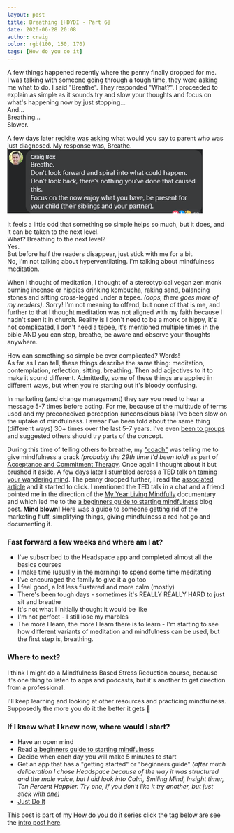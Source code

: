 ```yaml
---
layout: post
title: Breathing [HDYDI - Part 6]
date: 2020-06-28 20:08
author: craig
color: rgb(100, 150, 170)
tags: [How do you do it]
---
```

A few things happened recently where the penny finally dropped for me.  
I was talking with someone going through a tough time, they were asking me what to do. I said "Breathe". They responded "What?". I proceeded to explain as simple as it sounds try and slow your thoughts and focus on what's happening now by just stopping...  
And...  
Breathing...  
Slower.  

A few days later [redkite was asking](https://www.facebook.com/redkitecharity/photos/a.200618619683/10158788184749684/) what would you say to parent who was just diagnosed. My response was, Breathe. 
![Image of a comment from facebook that says Breathe](/assets/img/posts/breathe-comment.png "Breathe Comment")  

It feels a little odd that something so simple helps so much, but it does, and it can be taken to the next level.   
What? Breathing to the next level?  
Yes.  
But before half the readers disappear, just stick with me for a bit.   
No, I'm not talking about hyperventilating. I'm talking about mindfulness meditation. 

When I thought of meditation, I thought of a stereotypical vegan zen monk burning incense or hippies drinking kombucha, raking sand, balancing stones and sitting cross-legged under a tepee. *(oops, there goes more of my readers)*. Sorry! I'm not meaning to offend, but none of that is me, and further to that I thought meditation was not aligned with my faith because I hadn't seen it in church. Reality is I don't need to be a monk or hippy, it's not complicated, I don't need a tepee, it's mentioned multiple times in the bible AND you can stop, breathe, be aware and observe your thoughts anywhere.

How can something so simple be over complicated? Words!  
As far as I can tell, these things describe the same thing: meditation, contemplation, reflection, sitting, breathing. Then add adjectives to it to make it sound different. Admittedly, some of these things are applied in different ways, but when you're starting out it's bloody confusing.

In marketing (and change management) they say you need to hear a message 5-7 times before acting. For me, because of the multitude of terms used and my preconceived perception (unconscious bias) I've been slow on the uptake of mindfulness. I swear I've been told about the same thing (different ways) 30+ times over the last 5-7 years. I've even [been to groups](/2017/08/16/mates-how-do-you-do-it-part-3) and suggested others should try parts of the concept. 

During this time of telling others to breathe, my ["coach"](/2020/06/29/sea-kelp) was telling me to give mindfulness a crack *(probably the 29th time I'd been told)* as part of [Acceptance and Commitment Therapy](https://www.actmindfully.com.au/about-act/). Once again I thought about it but brushed it aside. A few days later I stumbled across a TED talk on [taming your wandering mind](https://youtu.be/UQzvNIIMayo). The penny dropped further, I read the [associated article](https://ideas.ted.com/4-simple-exercises-to-strengthen-your-attention-and-reduce-distractibility/) and it started to click. I mentioned the TED talk in a chat and a friend pointed me in the direction of the [My Year Living Mindfully](https://www.myyearoflivingmindfully.com/) documentary and which led me to the
[a beginners guide to starting mindfulness](https://www.shannonharvey.com/blogs/blog/my-year-of-living-mindfully-a-beginners-guide-to-starting-a-mindfulness-practice) blog post. **Mind blown!** Here was a guide to someone getting rid of the marketing fluff, simplifying things, giving mindfulness a red hot go and documenting it.

### Fast forward a few weeks and where am I at? 
* I've subscribed to the Headspace app and completed almost all the basics courses 
* I make time (usually in the morning) to spend some time meditating
* I've encouraged the family to give it a go too
* I feel good, a lot less flustered and more calm (mostly)
* There's been tough days - sometimes it's REALLY REALLY HARD to just sit and breathe
* It's not what I initially thought it would be like
* I'm not perfect - I still lose my marbles 
* The more I learn, the more I learn there is to learn - I'm starting to see how different variants of meditation and mindfulness can be used, but the first step is, breathing.

### Where to next?  
I think I might do a Mindfulness Based Stress Reduction course, because it's one thing to listen to apps and podcasts, but it's another to get direction from a professional.

I'll keep learning and looking at other resources and practicing mindfulness. Supposedly the more you do it the better it gets 🙂

### If I knew what I knew now, where would I start?  
* Have an open mind
* Read [a beginners guide to starting mindfulness](https://www.shannonharvey.com/blogs/blog/my-year-of-living-mindfully-a-beginners-guide-to-starting-a-mindfulness-practice)  
* Decide when each day you will make 5 minutes to start
* Get an app that has a "getting started" or "beginners guide" *(after much deliberation I chose Headspace because of the way it was structured and the male voice, but I did look into Calm, Smiling Mind, Insight timer, Ten Percent Happier. Try one, if you don't like it try another, but just stick with one)*
* [Just Do It](https://youtu.be/Lp7E973zozc)   

This post is part of my [How do you do it](/2017/08/20/how-have-you-done-it-really) series click the tag below are see the [intro post here](/2017/08/20/how-have-you-done-it-really).
